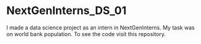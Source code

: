 # NextGenInterns_DS_01
I made a data science project as an intern in NextGenInterns. My task was on world bank population. To see the code visit this repository.
